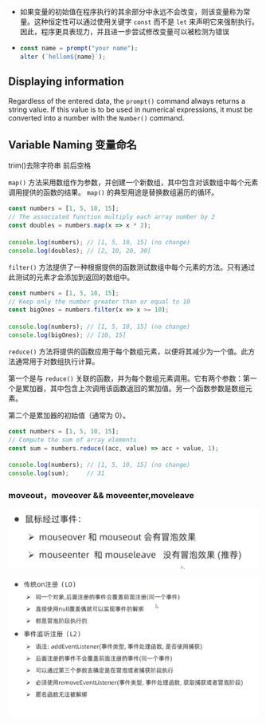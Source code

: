 - 如果变量的初始值在程序执行的其余部分中永远不会改变，则该变量称为常量。这种恒定性可以通过使用关键字 `const` 而不是 `let` 来声明它来强制执行。因此，程序更具表现力，并且进一步尝试修改变量可以被检测为错误

- ```javascript
  const name = prompt("your name");
  alter (`hellom${name}`);
  ```

  

## Displaying information

Regardless of the entered data, the `prompt()` command always returns a string value. If this value is to be used in numerical expressions, it must be converted into a number with the `Number()` command.





## Variable Naming 变量命名







trim()去除字符串 前后空格







`map()` 方法采用数组作为参数，并创建一个新数组，其中包含对该数组中每个元素调用提供的函数的结果。 `map()` 的典型用途是替换数组遍历的循环。

```js
const numbers = [1, 5, 10, 15];
// The associated function multiply each array number by 2
const doubles = numbers.map(x => x * 2);

console.log(numbers); // [1, 5, 10, 15] (no change)
console.log(doubles); // [2, 10, 20, 30]
```

`filter()` 方法提供了一种根据提供的函数测试数组中每个元素的方法。只有通过此测试的元素才会添加到返回的数组中。

```js
const numbers = [1, 5, 10, 15];
// Keep only the number greater than or equal to 10
const bigOnes = numbers.filter(x => x >= 10);

console.log(numbers); // [1, 5, 10, 15] (no change)
console.log(bigOnes); // [10, 15]
```

`reduce()` 方法将提供的函数应用于每个数组元素，以便将其减少为一个值。此方法通常用于对数组执行计算。

第一个是与 `reduce()` 关联的函数，并为每个数组元素调用。它有两个参数：第一个是累加器，其中包含上次调用该函数返回的累加值。另一个函数参数是数组元素。

第二个是累加器的初始值（通常为 0）。

```js
const numbers = [1, 5, 10, 15];
// Compute the sum of array elements
const sum = numbers.reduce((acc, value) => acc + value, 1);

console.log(numbers); // [1, 5, 10, 15] (no change)
console.log(sum);     // 31
```

### moveout，moveover && moveenter,moveleave

![image-20240321152503270](https://raw.githubusercontent.com/iooiAsrr/picture/main/Typora/202403211525360.png)

![image-20240321152639470](https://raw.githubusercontent.com/iooiAsrr/picture/main/Typora/202403211526516.png)
